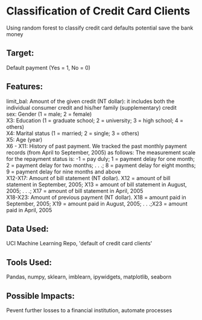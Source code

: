 # Classification of Credit Card Clients

Using random forest to classify credit card defaults potential save the bank money

## Target:
Default payment (Yes = 1, No = 0)

## Features: 
limit_bal: Amount of the given credit (NT dollar): it includes both the individual consumer credit and his/her family (supplementary) credit \
sex: Gender (1 = male; 2 = female) \
X3: Education (1 = graduate school; 2 = university; 3 = high school; 4 = others) \
X4: Marital status (1 = married; 2 = single; 3 = others) \
X5: Age (year) \
X6 - X11: History of past payment. We tracked the past monthly payment records (from April to September, 2005) as follows: The measurement scale for the repayment status is: -1 = pay duly; 1 = payment delay for one month; 2 = payment delay for two months; . . .; 8 = payment delay for eight months; 9 = payment delay for nine months and above \
X12-X17: Amount of bill statement (NT dollar). X12 = amount of bill statement in September, 2005; X13 = amount of bill statement in August, 2005; . . .; X17 = amount of bill statement in April, 2005 \
X18-X23: Amount of previous payment (NT dollar). X18 = amount paid in September, 2005; X19 = amount paid in August, 2005; . . .;X23 = amount paid in April, 2005

## Data Used:
UCI Machine Learning Repo, 'default of credit card clients'

## Tools Used:
Pandas, numpy, sklearn, imblearn, ipywidgets, matplotlib, seaborn

## Possible Impacts:
Pevent further losses to a financial institution, automate processes
